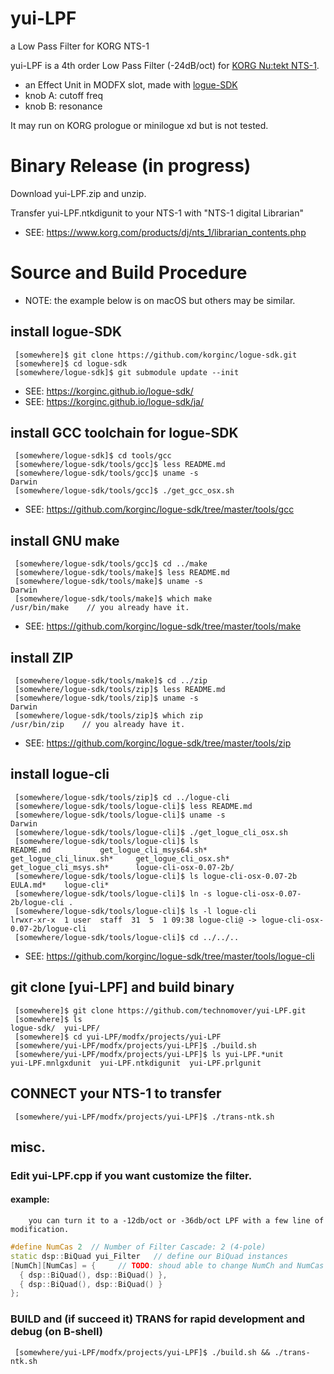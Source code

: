 # yui-LPF
a Low Pass Filter for KORG NTS-1

yui-LPF is a 4th order Low Pass Filter (-24dB/oct) for [KORG Nu:tekt NTS-1](https://www.korg.com/products/dj/nts_1).
  - an Effect Unit in MODFX slot, made with [logue-SDK](https://github.com/korginc/logue-sdk)
  - knob A: cutoff freq
  - knob B: resonance

It may run on KORG prologue or minilogue xd but is not tested.


# Binary Release (in progress)

Download yui-LPF.zip and unzip.

Transfer yui-LPF.ntkdigunit to your NTS-1 with "NTS-1 digital Librarian"  
  + SEE: https://www.korg.com/products/dj/nts_1/librarian_contents.php


# Source and Build Procedure
  + NOTE: the example below is on macOS but others may be similar.  

## install logue-SDK
```bash:install logue-SDK
 [somewhere]$ git clone https://github.com/korginc/logue-sdk.git
 [somewhere]$ cd logue-sdk
 [somewhere/logue-sdk]$ git submodule update --init
```
  + SEE: https://korginc.github.io/logue-sdk/
  + SEE: https://korginc.github.io/logue-sdk/ja/

## install GCC toolchain for logue-SDK
```bash:install GCC toolchain for logue-SDK
 [somewhere/logue-sdk]$ cd tools/gcc
 [somewhere/logue-sdk/tools/gcc]$ less README.md
 [somewhere/logue-sdk/tools/gcc]$ uname -s
Darwin
 [somewhere/logue-sdk/tools/gcc]$ ./get_gcc_osx.sh
```
  + SEE: https://github.com/korginc/logue-sdk/tree/master/tools/gcc

## install GNU make
```bash:install GNU make
 [somewhere/logue-sdk/tools/gcc]$ cd ../make
 [somewhere/logue-sdk/tools/make]$ less README.md
 [somewhere/logue-sdk/tools/make]$ uname -s
Darwin
 [somewhere/logue-sdk/tools/make]$ which make
/usr/bin/make    // you already have it.
```
  + SEE: https://github.com/korginc/logue-sdk/tree/master/tools/make

## install ZIP
```bash:install ZIP
 [somewhere/logue-sdk/tools/make]$ cd ../zip
 [somewhere/logue-sdk/tools/zip]$ less README.md
 [somewhere/logue-sdk/tools/zip]$ uname -s
Darwin
 [somewhere/logue-sdk/tools/zip]$ which zip
/usr/bin/zip    // you already have it.
```
  + SEE: https://github.com/korginc/logue-sdk/tree/master/tools/zip

## install logue-cli
```bash:install logue-cli
 [somewhere/logue-sdk/tools/zip]$ cd ../logue-cli
 [somewhere/logue-sdk/tools/logue-cli]$ less README.md
 [somewhere/logue-sdk/tools/logue-cli]$ uname -s
Darwin
 [somewhere/logue-sdk/tools/logue-cli]$ ./get_logue_cli_osx.sh
 [somewhere/logue-sdk/tools/logue-cli]$ ls
README.md			get_logue_cli_msys64.sh*
get_logue_cli_linux.sh*		get_logue_cli_osx.sh*
get_logue_cli_msys.sh*		logue-cli-osx-0.07-2b/
 [somewhere/logue-sdk/tools/logue-cli]$ ls logue-cli-osx-0.07-2b
EULA.md*	logue-cli*
 [somewhere/logue-sdk/tools/logue-cli]$ ln -s logue-cli-osx-0.07-2b/logue-cli .
 [somewhere/logue-sdk/tools/logue-cli]$ ls -l logue-cli
lrwxr-xr-x  1 user  staff  31  5  1 09:38 logue-cli@ -> logue-cli-osx-0.07-2b/logue-cli
 [somewhere/logue-sdk/tools/logue-cli]$ cd ../../..
```
  + SEE: https://github.com/korginc/logue-sdk/tree/master/tools/logue-cli

## git clone [yui-LPF] and build binary
```bash:clone [yui-LPF] repository
 [somewhere]$ git clone https://github.com/technomover/yui-LPF.git
 [somewhere]$ ls
logue-sdk/	yui-LPF/
 [somewhere]$ cd yui-LPF/modfx/projects/yui-LPF
 [somewhere/yui-LPF/modfx/projects/yui-LPF]$ ./build.sh
 [somewhere/yui-LPF/modfx/projects/yui-LPF]$ ls yui-LPF.*unit
yui-LPF.mnlgxdunit	yui-LPF.ntkdigunit	yui-LPF.prlgunit
```

## CONNECT your NTS-1 to transfer
```bash:transfer the unit file to NTS-1
 [somewhere/yui-LPF/modfx/projects/yui-LPF]$ ./trans-ntk.sh
```

## misc.

### Edit yui-LPF.cpp if you want customize the filter.
#### example:
        you can turn it to a -12db/oct or -36db/oct LPF with a few line of modification.
```c++:yui-LPF.cpp
#define NumCas 2  // Number of Filter Cascade: 2 (4-pole)
static dsp::BiQuad yui_Filter	// define our BiQuad instances
[NumCh][NumCas] = {		// TODO: shoud able to change NumCh and NumCas
  { dsp::BiQuad(), dsp::BiQuad() },
  { dsp::BiQuad(), dsp::BiQuad() }
};
```

### BUILD and (if succeed it) TRANS for rapid development and debug (on B-shell)
```bash:BUILD and TRANS
 [somewhere/yui-LPF/modfx/projects/yui-LPF]$ ./build.sh && ./trans-ntk.sh
```
